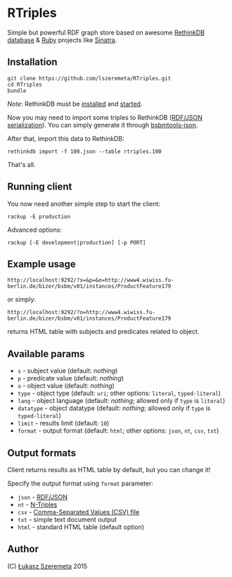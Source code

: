 # RTriples

Simple but powerful RDF graph store based on awesome [RethinkDB database](http://www.rethinkdb.com/) & [Ruby](https://www.ruby-lang.org/) projects like [Sinatra](https://github.com/sinatra/sinatra).


## Installation

```
git clone https://github.com/lszeremeta/RTriples.git
cd RTriples
bundle
```

_Note_: RethinkDB must be [installed](http://www.rethinkdb.com/docs/install/) and [started](http://www.rethinkdb.com/docs/start-a-server/).

Now you may need to import some triples to RethinkDB ([RDF/JSON serialization](http://www.w3.org/2009/12/rdf-ws/papers/ws02)). You can simply generate it through [bsbmtools-json](https://github.com/lszeremeta/bsbmtools-json).

After that, import this data to RethinkDB:

```
rethinkdb import -f 100.json --table rtriples.100
```

That's all.

## Running client

You now need another simple step to start the client:

```
rackup -E production
```

Advanced options:

```
rackup [-E development|production] [-p PORT]
```

## Example usage

```
http://localhost:9292/?s=&p=&o=http://www4.wiwiss.fu-berlin.de/bizer/bsbm/v01/instances/ProductFeature179
```

or simply:

```
http://localhost:9292/?o=http://www4.wiwiss.fu-berlin.de/bizer/bsbm/v01/instances/ProductFeature179
```

returns HTML table with subjects and predicates related to object.

## Available params

* ```s``` - subject value (default: _nothing_)
* ```p``` - predicate value (default: _nothing_)
* ```o``` - object value (default: _nothing_)
* ```type``` - object type (default: ```uri```; other options: ```literal```, ```typed-literal```)
* ```lang``` - object language (default: _nothing_; allowed only if ```type``` is ```literal```)
* ```datatype``` - object datatype (default: _nothing_; allowed only if ```type``` is ```typed-literal```)
* ```limit``` - results limit (default: ```10```)
* ```format``` - output format (default: ```html```; other options: ```json```, ```nt```, ```csv```, ```txt```)

## Output formats

Client returns results as HTML table by default, but you can change it!

Specify the output format using ```format``` parameter:
* ```json``` - [RDF/JSON](http://www.w3.org/2009/12/rdf-ws/papers/ws02)
* ```nt``` - [N-Triples](http://www.w3.org/TR/n-triples/)
* ```csv``` - [Comma-Separated Values (CSV) file](https://tools.ietf.org/html/rfc4180)
* ```txt``` - simple text document output
* ```html``` - standard HTML table (default option)


## Author

(C) [Łukasz Szeremeta](https://github.com/lszeremeta) 2015
